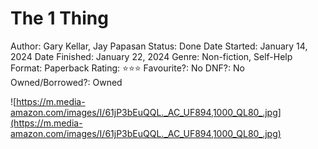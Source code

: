 # The 1 Thing

Author: Gary Kellar, Jay Papasan
Status: Done
Date Started: January 14, 2024
Date Finished: January 22, 2024
Genre: Non-fiction, Self-Help
Format: Paperback
Rating: ⭐️⭐️⭐️
Favourite?: No
DNF?: No
Owned/Borrowed?: Owned

![https://m.media-amazon.com/images/I/61jP3bEuQQL._AC_UF894,1000_QL80_.jpg](https://m.media-amazon.com/images/I/61jP3bEuQQL._AC_UF894,1000_QL80_.jpg)